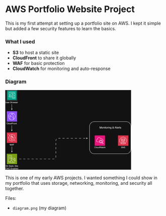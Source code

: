 # AWS Portfolio Website Project  

This is my first attempt at setting up a portfolio site on AWS.
I kept it simple but added a few security features to learn the basics.

### What I used
- **S3** to host a static site  
- **CloudFront** to share it globally  
- **WAF** for basic protection  
- **CloudWatch** for monitoring and auto-response  

### Diagram
<img src="diagram-v2.png" alt="AWS Architecture" width="400"/>


This is one of my early AWS projects. I wanted something I could show in my portfolio that uses storage, networking, monitoring, and security all together.  

Files:  
- `diagram.png` (my diagram)  
